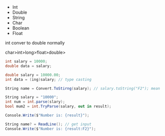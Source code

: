 - Int
- Double
- String
- Char
- Boolean
- Float

int conver to double normally

char>int>long>float>double>


```c#
int salary = 10000;
double data = salary;

double salary = 10000.00;
int data = (ing)salary; // type casting

String name = Convert.ToStirng(salary); // salary.toString("F2"); mean 0.00

String salary = "10000";
int num = int.parse(slary);
bool mum2 = int.TryParse(salary, out in result);

Console.Write($"Number is: {result}");

String name? = ReadLine(); // get input
Console.Write($"Number is: {result:F2}");

```